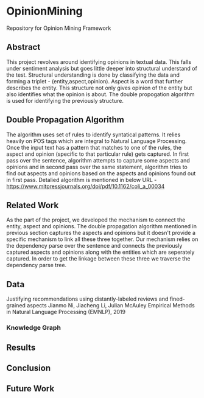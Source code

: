 # OpinionMining

Repository for Opinion Mining Framework

## Abstract
This project revolves around identifying opinions in textual data. This falls under sentiment analysis but goes little deeper into structural understand of the test. Structural understanding is done by classifying the data and forming a triplet - (entity,aspect,opinion). Aspect is a word that further describes the entity. This structure not only gives opinion of the entity but also identifies what the opinion is about. The double propogation algorithm is used for identifying the previously structure.


## Double Propagation Algorithm

The algorithm uses set of rules to identify syntatical patterns. It relies heavily on POS tags which are integral to Natural Language Processing. Once the input text has a pattern that matches to one of the rules, the aspect and opinion (specific to that particular rule) gets captured. In first pass over the sentence, algorithm attempts to capture some aspects and opinions and in second pass over the same statement, algorithm tries to find out aspects and opinions based on the aspects and opinions found out in first pass. Detalied algorithm is mentioned in below URL - https://www.mitpressjournals.org/doi/pdf/10.1162/coli_a_00034

## Related Work

As the part of the project, we developed the mechanism to connect the entity, aspect and opinions. The double propagation algorithm mentioned in previous section captures the aspects and opinions but it doesn't provide a specific mechanism to link all these three together. Our mechanism relies on the dependency parse over the sentence and connects the previously captured aspects and opinions along with the entities which are seperately captured. In order to get the linkage between these three we traverse the dependency parse tree.


## Data
Justifying recommendations using distantly-labeled reviews and fined-grained aspects
Jianmo Ni, Jiacheng Li, Julian McAuley
Empirical Methods in Natural Language Processing (EMNLP), 2019




### Knowledge Graph

## Results

## Conclusion

## Future Work
